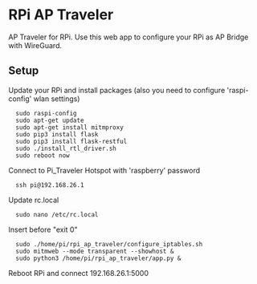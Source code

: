 # RPi AP Traveler
  AP Traveler for RPi. Use this web app to configure your RPi as AP Bridge with WireGuard. 

## Setup

Update your RPi and install packages (also you need to configure 'raspi-config' wlan settings)
```
  sudo raspi-config
  sudo apt-get update
  sudo apt-get install mitmproxy
  sudo pip3 install flask
  sudo pip3 install flask-restful
  sudo ./install_rtl_driver.sh
  sudo reboot now
```

Connect to Pi_Traveler Hotspot with 'raspberry' password
```
  ssh pi@192.168.26.1
```

Update rc.local
```
  sudo nano /etc/rc.local
```

Insert before "exit 0"
```
  sudo ./home/pi/rpi_ap_traveler/configure_iptables.sh
  sudo mitmweb --mode transparent --showhost &
  sudo python3 /home/pi/rpi_ap_traveler/app.py &
```  
  
Reboot RPi and connect 192.168.26.1:5000
